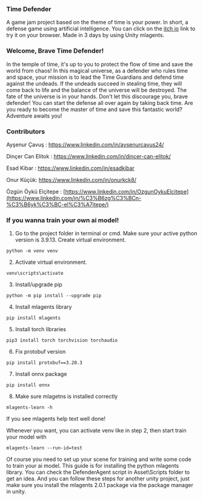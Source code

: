 ### Time Defender
A game jam project based on the theme of time is your power. In short, a defense game using artificial intelligence. You can click on the [itch io](https://xox-games.itch.io/time-defender) link to try it on your browser.  Made in 3 days by using Unity mlagents.  
### Welcome, Brave Time Defender!
 In the temple of time, it's up to you to protect the flow of time and save the world from chaos! In this magical universe, as a defender who rules time and space, your mission is to lead the Time Guardians and defend time against the undeads.
 If the undeads succeed in stealing time, they will come back to life and the balance of the universe will be destroyed. The fate of the universe is in your hands. Don't let this discourage you, brave defender! You can start the defense all over again by taking back time.
 Are you ready to become the master of time and save this fantastic world? Adventure awaits you!

### Contributors

Ayşenur Çavuş : https://www.linkedin.com/in/aysenurcavus24/

Dinçer Can Elitok : https://www.linkedin.com/in/dincer-can-elitok/

Esad Kibar : https://www.linkedin.com/in/esadkibar

Onur Küçük: https://www.linkedin.com/in/onurkck8/

Özgün Öykü Elçitepe : [https://www.linkedin.com/in/OzgunOykuElcitepe](https://www.linkedin.com/in/%C3%B6zg%C3%BCn-%C3%B6yk%C3%BC-el%C3%A7itepe/)
 ### If you wanna train your own ai model!

1. Go to the project folder in terminal or cmd. Make sure your active python version is 3.9.13. Create virtual environment.
```
python -m venv venv
```
2. Activate virtual environment.
```
venv\scripts\activate
```
3. Install/upgrade pip
```
python -m pip install --upgrade pip
```
4. Install mlagents library
```
pip install mlagents
```
5. Install torch libraries
```
pip3 install torch torchvision torchaudio
```
6. Fix protobuf version
```
pip install protobuf==3.20.3
```
7. Install onnx package
```
pip install onnx
```
8. Make sure mlagetns is installed correctly
 ```
mlagents-learn -h
```

If you see mlagents help text well done!

Whenever you want, you can activate venv like in step 2, then start train your model with
 ```
mlagents-learn --run-id=test
```

Of course you need to set up your scene for training and write some code to train your ai model.
This guide is for installing the python mlagents library. You can check the DefenderAgent script in Asset\Scripts folder to get an idea.
And you can follow these steps for another unity project, just make sure you install the mlagents 2.0.1 package via the package manager in unity.
  
